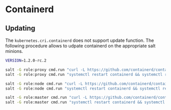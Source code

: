 # Containerd

## Updating

The `kubernetes.cri.containerd` does not support update function.
The following procedure allows to udpate containerd on the appropriate salt minions.

```bash
VERSION=1.2.0-rc.2

salt -G role:proxy cmd.run "curl -L https://github.com/containerd/containerd/releases/download/v${VERSION}/containerd-${VERSION}.linux-amd64.tar.gz | tar -xvzf - -C /usr/local"
salt -G role:proxy cmd.run "systemctl restart containerd && systemctl restart kubelet"

salt -G role:node cmd.run "curl -L https://github.com/containerd/containerd/releases/download/v${VERSION}/containerd-${VERSION}.linux-amd64.tar.gz | tar -xvzf - -C /usr/local"
salt -G role:node cmd.run "systemctl restart containerd && systemctl restart kubelet"

salt -G role:master cmd.run "curl -L https://github.com/containerd/containerd/releases/download/v${VERSION}/containerd-${VERSION}.linux-amd64.tar.gz | tar -xvzf - -C /usr/local"
salt -G role:master cmd.run "systemctl restart containerd && systemctl restart kubelet"
```